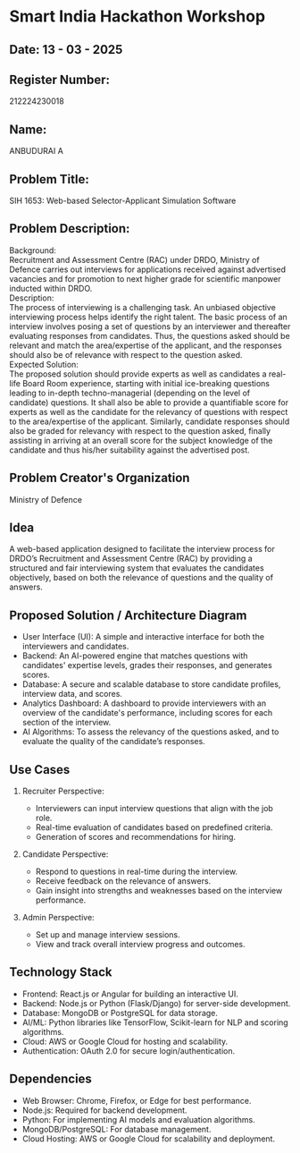 # Smart India Hackathon Workshop
## Date:  13 - 03 - 2025
## Register Number:  
212224230018

## Name:  
ANBUDURAI A

## Problem Title:  
SIH 1653: Web-based Selector-Applicant Simulation Software

## Problem Description:  
Background:  
Recruitment and Assessment Centre (RAC) under DRDO, Ministry of Defence carries out interviews for applications received against advertised vacancies and for promotion to next higher grade for scientific manpower inducted within DRDO.  
Description:  
The process of interviewing is a challenging task. An unbiased objective interviewing process helps identify the right talent. The basic process of an interview involves posing a set of questions by an interviewer and thereafter evaluating responses from candidates. Thus, the questions asked should be relevant and match the area/expertise of the applicant, and the responses should also be of relevance with respect to the question asked.  
Expected Solution:  
The proposed solution should provide experts as well as candidates a real-life Board Room experience, starting with initial ice-breaking questions leading to in-depth techno-managerial (depending on the level of candidate) questions. It shall also be able to provide a quantifiable score for experts as well as the candidate for the relevancy of questions with respect to the area/expertise of the applicant. Similarly, candidate responses should also be graded for relevancy with respect to the question asked, finally assisting in arriving at an overall score for the subject knowledge of the candidate and thus his/her suitability against the advertised post.

## Problem Creator's Organization  
Ministry of Defence

## Idea  
A web-based application designed to facilitate the interview process for DRDO’s Recruitment and Assessment Centre (RAC) by providing a structured and fair interviewing system that evaluates the candidates objectively, based on both the relevance of questions and the quality of answers.

## Proposed Solution / Architecture Diagram  

- User Interface (UI): A simple and interactive interface for both the interviewers and candidates.  
- Backend: An AI-powered engine that matches questions with candidates' expertise levels, grades their responses, and generates scores.  
- Database: A secure and scalable database to store candidate profiles, interview data, and scores.  
- Analytics Dashboard: A dashboard to provide interviewers with an overview of the candidate's performance, including scores for each section of the interview.  
- AI Algorithms: To assess the relevancy of the questions asked, and to evaluate the quality of the candidate’s responses.

## Use Cases  
1. Recruiter Perspective:  
   - Interviewers can input interview questions that align with the job role.  
   - Real-time evaluation of candidates based on predefined criteria.  
   - Generation of scores and recommendations for hiring.  

2. Candidate Perspective:  
   - Respond to questions in real-time during the interview.  
   - Receive feedback on the relevance of answers.  
   - Gain insight into strengths and weaknesses based on the interview performance.

3. Admin Perspective:  
   - Set up and manage interview sessions.  
   - View and track overall interview progress and outcomes.

## Technology Stack  
- Frontend: React.js or Angular for building an interactive UI.  
- Backend: Node.js or Python (Flask/Django) for server-side development.  
- Database: MongoDB or PostgreSQL for data storage.  
- AI/ML: Python libraries like TensorFlow, Scikit-learn for NLP and scoring algorithms.  
- Cloud: AWS or Google Cloud for hosting and scalability.  
- Authentication: OAuth 2.0 for secure login/authentication.

## Dependencies  
- Web Browser: Chrome, Firefox, or Edge for best performance.  
- Node.js: Required for backend development.  
- Python: For implementing AI models and evaluation algorithms.  
- MongoDB/PostgreSQL: For database management.  
- Cloud Hosting: AWS or Google Cloud for scalability and deployment.
